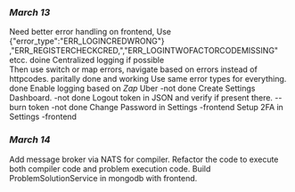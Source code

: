 ### *March 13* 
Need better error handling on frontend, Use {"error_type":"ERR_LOGINCREDWRONG"} ,"ERR_REGISTERCHECKCRED,","ERR_LOGINTWOFACTORCODEMISSING" etcc.   doine
 Centralized logging if possible  
Then use switch or map errors, navigate based on errors instead of httpcodes. paritally done and working
Use same error types for everything.  done
Enable logging based on *Zap* Uber  -not done
Create Settings Dashboard. -not done
Logout token in JSON and verify if present there. --burn token -not done
Change Password in Settings -frontend
Setup 2FA in Settings -frontend

### *March 14*
Add message broker via NATS for compiler. 
Refactor the code to execute both compiler code and problem execution code. 
Build ProblemSolutionService in mongodb with frontend. 
